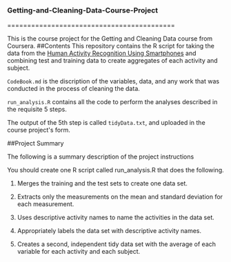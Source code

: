### Getting-and-Cleaning-Data-Course-Project
==========================================

This is the course project for the Getting and Cleaning Data course from Coursera.
##Contents
This repository contains the R script for taking the data from the [Human Activity Recognition Using Smartphones](http://archive.ics.uci.edu/ml/datasets/Human+Activity+Recognition+Using+Smartphones) and combining test and training data to create aggregates of each activity and subject.

`CodeBook.md` is the discription of the variables, data, and any work that was conducted in the process of cleaning the data.

`run_analysis.R` contains all the code to perform the analyses described in the requisite 5 steps. 

The output of the 5th step is called `tidyData.txt`, and uploaded in the course project's form.

##Project Summary

The following is a summary description of the project instructions

You should create one R script called run_analysis.R that does the following. 

1. Merges the training and the test sets to create one data set. 

2. Extracts only the measurements on the mean and standard deviation for each measurement. 

3. Uses descriptive activity names to name the activities in the data set.

4. Appropriately labels the data set with descriptive activity names.

5. Creates a second, independent tidy data set with the average of each variable for each activity and each subject.

